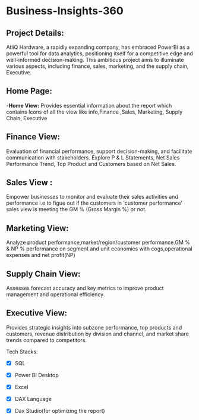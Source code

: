 # Business-Insights-360
## Project Details:
AtliQ Hardware, a rapidly expanding company, has embraced PowerBi as a powerful tool for data analytics, positioning itself for a competitive edge and well-informed decision-making. This ambitious project aims to illuminate various aspects, including finance, sales, marketing, and the supply chain, Executive.

## Home Page: 
-**Home View:** Provides essential information about the report which contains  Icons of all the view like info,Finance ,Sales, Marketing, Supply Chain, Executive
## Finance View:
Evaluation of financial performance, support decision-making, and facilitate communication with stakeholders.
Explore P & L Statements, Net Sales Performance Trend, Top Product and Customers based on Net Sales.
## Sales View :
Empower businesses to monitor and evaluate their sales activities and performance i.e to figue out if the customers in 'customer performance' sales view is meeting the GM % (Gross Margin %) or not.
## Marketing View:
Analyze product performance,market/region/customer performance.GM % & NP % performance on segment and unit economics with cogs,operational expenses and net profit(NP)
## Supply Chain View:
Assesses forecast accuracy and key metrics to improve product management and operational efficiency.
## Executive View:
Provides strategic insights into subzone performance, top products and customers, revenue distribution by division and channel, and market share trends compared to competitors.

Tech Stacks:
- [x]	SQL
- [x]	Power BI Desktop
- [x]	Excel
- [x]	DAX Language
- [x]	Dax Studio(for optimizing the report)
      


